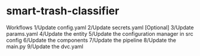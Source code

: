 # smart-trash-classifier



Workflows
1/Update config.yaml
2/Update secrets.yaml [Optional]
3/Update params.yaml
4/Update the entity
5/Update the configuration manager in src config
6/Update the components
7/Update the pipeline
8/Update the main.py
9/Update the dvc.yaml